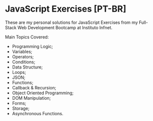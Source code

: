 # JavaScript Exercises [PT-BR]
These are my personal solutions for JavaScript Exercises from my Full-Stack Web Development Bootcamp at Instituto Infnet.

Main Topics Covered:

- Programming Logic;
- Variables;
- Operators;
- Conditions;
- Data Structure;
- Loops;
- JSON;
- Functions;
- Callback & Recursion;
- Object Oriented Programming;
- DOM Manipulation;
- Forms;
- Storage;
- Asynchronous Functions.
